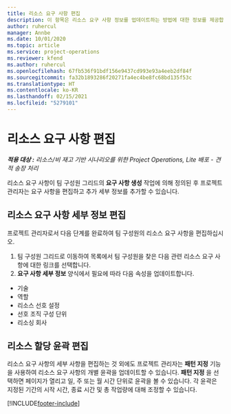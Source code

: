 ```yaml
---
title: 리소스 요구 사항 편집
description: 이 항목은 리소스 요구 사항 정보를 업데이트하는 방법에 대한 정보를 제공합니다.
author: ruhercul
manager: Annbe
ms.date: 10/01/2020
ms.topic: article
ms.service: project-operations
ms.reviewer: kfend
ms.author: ruhercul
ms.openlocfilehash: 67fb536f91bdf156e9437cd993e93a4eeb2df84f
ms.sourcegitcommit: fa32b1893286f20271fa4ec4be8fc68bd135f53c
ms.translationtype: HT
ms.contentlocale: ko-KR
ms.lasthandoff: 02/15/2021
ms.locfileid: "5279101"
---
```

# <a name="edit-a-resource-requirement"></a>리소스 요구 사항 편집

_**적용 대상 :** 리소스/비 재고 기반 시나리오를 위한 Project Operations, Lite 배포 - 견적 송장 처리_

리소스 요구 사항이 팀 구성원 그리드의 **요구 사항 생성** 작업에 의해 정의된 후 프로젝트 관리자는 요구 사항을 편집하고 추가 세부 정보를 추가할 수 있습니다.

## <a name="edit-resource-requirement-details"></a>리소스 요구 사항 세부 정보 편집

프로젝트 관리자로서 다음 단계를 완료하여 팀 구성원의 리소스 요구 사항을 편집하십시오.

1. 팀 구성원 그리드로 이동하여 목록에서 팀 구성원을 찾은 다음 관련 리소스 요구 사항에 대한 링크를 선택합니다.
2. **요구 사항 세부 정보** 양식에서 필요에 따라 다음 속성을 업데이트합니다.

- 기술
- 역할
- 리소스 선호 설정
- 선호 조직 구성 단위
- 리소싱 회사

## <a name="edit-resource-assignment-contours"></a>리소스 할당 윤곽 편집

리소스 요구 사항의 세부 사항을 편집하는 것 외에도 프로젝트 관리자는 **패턴 지정** 기능을 사용하여 리소스 요구 사항의 개별 윤곽을 업데이트할 수 있습니다. **패턴 지정** 을 선택하면 페이지가 열리고 일, 주 또는 월 시간 단위로 윤곽을 볼 수 있습니다. 각 윤곽은 지정된 기간의 시작 시간, 종료 시간 및 총 작업량에 대해 조정할 수 있습니다.

[!INCLUDE[footer-include](../includes/footer-banner.md)]